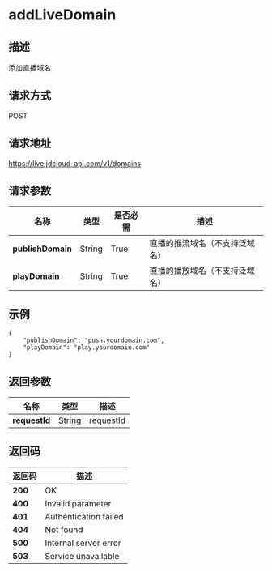 # addLiveDomain


## 描述
添加直播域名

## 请求方式
POST

## 请求地址
https://live.jdcloud-api.com/v1/domains


## 请求参数
|名称|类型|是否必需|描述|
|---|---|---|---|
|**publishDomain**|String|True|直播的推流域名（不支持泛域名）|
|**playDomain**|String|True|直播的播放域名（不支持泛域名）|


## 示例
    {
        "publishDomain": "push.yourdomain.com",
        "playDomain": "play.yourdomain.com"
    }
    
## 返回参数
|名称|类型|描述|
|---|---|---|
|**requestId**|String|requestId|


## 返回码
|返回码|描述|
|---|---|
|**200**|OK|
|**400**|Invalid parameter|
|**401**|Authentication failed|
|**404**|Not found|
|**500**|Internal server error|
|**503**|Service unavailable|
